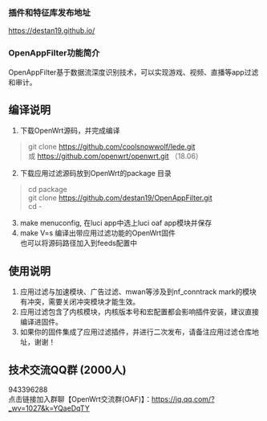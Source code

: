 
### 插件和特征库发布地址

https://destan19.github.io/
### OpenAppFilter功能简介

OpenAppFilter基于数据流深度识别技术，可以实现游戏、视频、直播等app过滤和审计。


## 编译说明
1. 下载OpenWrt源码，并完成编译
> git clone https://github.com/coolsnowwolf/lede.git  
> 或 https://github.com/openwrt/openwrt.git  （18.06）
2. 下载应用过滤源码放到OpenWrt的package 目录
> cd package  
git clone https://github.com/destan19/OpenAppFilter.git  
cd -
3. make menuconfig, 在luci app中选上luci oaf app模块并保存 
4. make V=s 编译出带应用过滤功能的OpenWrt固件   
也可以将源码路径加入到feeds配置中  

## 使用说明
1. 应用过滤与加速模块、广告过滤、mwan等涉及到nf_conntrack mark的模块有冲突，需要关闭冲突模块才能生效。  
2. 应用过滤包含了内核模块，内核版本号和宏配置都会影响插件安装，建议直接编译进固件。  
3. 如果你的固件集成了应用过滤插件，并进行二次发布，请备注应用过滤仓库地址，谢谢！  

## 技术交流QQ群 (2000人)
943396288  
点击链接加入群聊【OpenWrt交流群(OAF)】：https://jq.qq.com/?_wv=1027&k=YQaeDqTY
